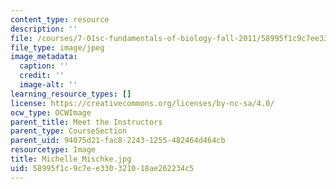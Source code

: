 ```yaml
---
content_type: resource
description: ''
file: /courses/7-01sc-fundamentals-of-biology-fall-2011/58995f1c9c7ee330321018ae262234c5_Michelle_Mischke.jpg
file_type: image/jpeg
image_metadata:
  caption: ''
  credit: ''
  image-alt: ''
learning_resource_types: []
license: https://creativecommons.org/licenses/by-nc-sa/4.0/
ocw_type: OCWImage
parent_title: Meet the Instructors
parent_type: CourseSection
parent_uid: 94075d21-fac8-2243-1255-482464d464cb
resourcetype: Image
title: Michelle_Mischke.jpg
uid: 58995f1c-9c7e-e330-3210-18ae262234c5
---
```

